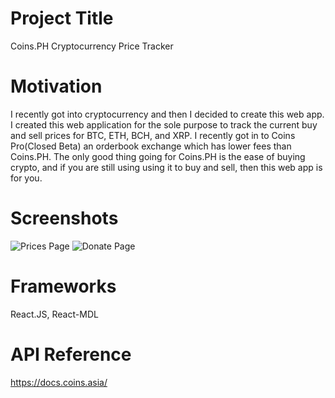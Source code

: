 # Project Title

Coins.PH Cryptocurrency Price Tracker

# Motivation

I recently got into cryptocurrency and then I decided to create this web app. I created this web application for the sole purpose to track the current buy and sell prices for BTC, ETH, BCH, and XRP. I recently got in to Coins Pro(Closed Beta) an orderbook exchange which has lower fees than Coins.PH. The only good thing going for Coins.PH is the ease of buying crypto, and if you are still using using it to buy and sell, then this web app is for you.

# Screenshots

![Prices Page](https://res.cloudinary.com/bvcrisostomo/image/upload/v1569715605/coinsph%20prices/Screenshot1.jpg)
![Donate Page](https://res.cloudinary.com/bvcrisostomo/image/upload/v1569715959/coinsph%20prices/Screenshot2.jpg)

# Frameworks

React.JS, React-MDL

# API Reference

https://docs.coins.asia/
